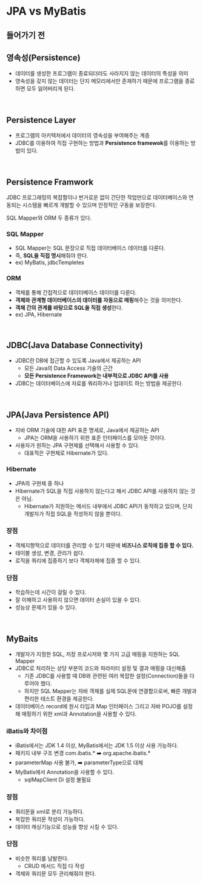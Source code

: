 # JPA vs MyBatis

## 들어가기 전

## 영속성(Persistence)

- 데이터를 생성한 프로그램이 종료되더라도 사라지지 않는 데이터의 특성을 의미
- 영속성을 갖지 않는 데이터는 단지 메모리에서만 존재하기 때문에 프로그램을 종료하면 모두 잃어버리게 된다.

</br >

## Persistence Layer

- 프로그램의 아키텍처에서 데이터의 영속성을 부여해주는 계층
- JDBC를 이용하여 직접 구현하는 방법과 **Persistence framewok**를 이용하는 방법이 있다.

</br >

## Persistence Framwork

JDBC 프로그래밍의 복잡함이나 번거로운 없이 간단한 작업만으로 데이터베이스와 연동되는 시스템을 빠르게 개발할 수 있으며 안정적인 구동을 보장한다.

SQL Mapper와 ORM 두 종류가 있다.

### SQL Mapper

- SQL Mapper는 SQL 문장으로 직접 데이터베이스 데이터를 다룬다.
- 즉, **SQL을 직접 명시**해줘야 한다.
- ex) MyBatis, jdbcTempletes

### ORM

- 객체를 통해 간접적으로 데이터베이스 데이터를 다룬다.
- **객체와 관계형 데이터베이스의 데이터를 자동으로 매핑**해주는 것을 의미한다.
- **객체 간의 관계를 바탕으로 SQL을 직접 생성**한다.
- ex) JPA, Hibernate

</br >

## JDBC(Java Database Connectivity)

- JDBC란 DB에 접근할 수 있도록 Java에서 제공하는 API
  - 모든 Java의 Data Access 기술의 근간
  - **모든 Persistence Framework는 내부적으로 JDBC API를 사용**
- JDBC는 데이터베이스에 자료를 쿼리하거나 업데이트 하는 방법을 제공한다.

</br >

## JPA(Java Persistence API)

- 자바 ORM 기술에 대한 API 표준 명세로, Java에서 제공하는 API
  - JPA는 ORM을 사용하기 위한 표준 인터페이스를 모아둔 것이다.
- 사용자가 원하는 JPA 구현체를 선택해서 사용할 수 있다.
  - 대표적은 구현체로 Hibernate가 있다.

### Hibernate

- JPA의 구현체 중 하나
- Hibernate가 SQL을 직접 사용하지 않는다고 해서 JDBC API를 사용하지 않는 것은 아님.
  - Hibernate가 지원하는 메서드 내부에서 JDBC API가 동작하고 있으며, 단지 개발자가 직접 SQL을 작성하지 않을 뿐이다.

### 장점

- 객체지향적으로 데이터를 관리할 수 있기 때문에 **비즈니스 로직에 집중 할 수 있다.**
- 테이블 생성, 변경, 관리가 쉽다.
- 로직을 쿼리에 집중하기 보다 객체자체에 집중 할 수 있다.

### 단점

- 학습하는데 시간이 걸릴 수 있다.
- 잘 이해하고 사용하지 않으면 데이터 손실이 있을 수 있다.
- 성능상 문제가 있을 수 있다.

</br >

## MyBaits

- 개발자가 지정한 SQL, 저장 프로시저와 몇 가지 고급 매핑을 지원하는 SQL Mapper
- JDBC로 처리하는 상당 부분의 코드와 파라미터 설정 및 결과 매핑을 대신해줌
  - 기존 JDBC를 사용할 때 DB와 관련된 여러 복잡한 설정(Connection)들을 다루어야 했다.
  - 하지만 SQL Mapper는 자바 객체를 실제 SQL문에 연결함으로써, 빠른 개발과 편리한 테스트 환경을 제공한다.
- 데이터베이스 record에 원시 타입과 Map 인터페이스 그리고 자바 POJO를 설정해 매핑하기 위한 xml과 Annotation을 사용할 수 있다.

### iBatis와 차이점

- iBatis에서는 JDK 1.4 이상, MyBatis에서는 JDK 1.5 이상 사용 가능하다.
- 패키지 내부 구조 변경 com.ibatis.* :arrow_right: org.apache.ibatis.*
- parameterMap 사용 불가, :arrow_right: parameterType으로 대체
- MyBatis에서 Annotation을 사용할 수 있다.
  - sqlMapClient Di 설정 불필요

### 장점

- 쿼리문을 xml로 분리 가능하다.
- 복잡한 쿼리문 작성이 가능하다.
- 데이터 캐싱기능으로 성능을 향상 시킬 수 있다.

### 단점

- 비슷한 쿼리를 남발한다.
  - CRUD 메서드 직접 다 작성
- 객체와 쿼리문 모두 관리해줘야 한다.